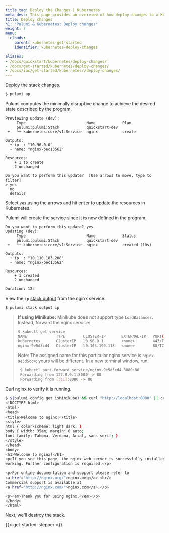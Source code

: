 ```yaml
---
title_tag: Deploy the Changes | Kubernetes
meta_desc: This page provides an overview of how deploy changes to a Kubernetes project.
title: Deploy changes
h1: "Pulumi & Kubernetes: Deploy changes"
weight: 7
menu:
  clouds:
    parent: kubernetes-get-started
    identifier: kubernetes-deploy-changes

aliases:
- /docs/quickstart/kubernetes/deploy-changes/
- /docs/get-started/kubernetes/deploy-changes/
- /docs/iac/get-started/kubernetes//deploy-changes/
---
```


Deploy the stack changes.

```bash
$ pulumi up
```

Pulumi computes the minimally disruptive change to achieve the desired state described by the program.

```
Previewing update (dev):
     Type                           Name            Plan
     pulumi:pulumi:Stack            quickstart-dev
 +   └─ kubernetes:core/v1:Service  nginx           create

Outputs:
  + ip  : "10.96.0.0"
  - name: "nginx-bec13562"

Resources:
    + 1 to create
    2 unchanged

Do you want to perform this update?  [Use arrows to move, type to filter]
> yes
  no
  details
```

Select `yes` using the arrows and hit enter to update the resources in Kubernetes.

Pulumi will create the service since it is now defined in the program.

```
Do you want to perform this update? yes
Updating (dev):
     Type                           Name            Status
     pulumi:pulumi:Stack            quickstart-dev
 +   └─ kubernetes:core/v1:Service  nginx           created (10s)

Outputs:
  + ip  : "10.110.183.208"
  - name: "nginx-bec13562"

Resources:
    + 1 created
    2 unchanged

Duration: 12s
```

View the `ip` [stack output](/docs/concepts/stack#outputs) from the nginx service.

```bash
$ pulumi stack output ip
```

> **If using Minikube:** Minikube does not support type `LoadBalancer`. Instead, forward the nginx service:
>
>  ```bash
>  $ kubectl get service
>  NAME             TYPE        CLUSTER-IP       EXTERNAL-IP   PORT(S)   AGE
>  kubernetes       ClusterIP   10.96.0.1        <none>        443/TCP   44h
>  nginx-9e5d5cd4   ClusterIP   10.103.199.118   <none>        80/TCP    6m47s
>  ```
>
> Note: The assigned name for this particular nginx service is `nginx-9e5d5cd4`; yours will be different. In a new terminal window, run:
>
> ```bash
>  $ kubectl port-forward service/nginx-9e5d5cd4 8080:80
>  Forwarding from 127.0.0.1:8080 -> 80
>  Forwarding from [::1]:8080 -> 80
> ```

Curl nginx to verify it is running.

```bash
$ $(pulumi config get isMinikube) && curl "http://localhost:8080" || curl $(pulumi stack output ip)
<!DOCTYPE html>
<html>
<head>
<title>Welcome to nginx!</title>
<style>
html { color-scheme: light dark; }
body { width: 35em; margin: 0 auto;
font-family: Tahoma, Verdana, Arial, sans-serif; }
</style>
</head>
<body>
<h1>Welcome to nginx!</h1>
<p>If you see this page, the nginx web server is successfully installed and
working. Further configuration is required.</p>

<p>For online documentation and support please refer to
<a href="http://nginx.org/">nginx.org</a>.<br/>
Commercial support is available at
<a href="http://nginx.com/">nginx.com</a>.</p>

<p><em>Thank you for using nginx.</em></p>
</body>
</html>
```

Next, we'll destroy the stack.

{{< get-started-stepper >}}
